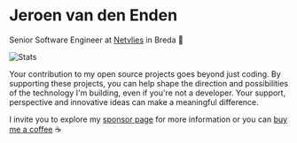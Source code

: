 # Jeroen van den Enden

Senior Software Engineer at [Netvlies](https://www.netvlies.nl) in Breda :rocket:

![Stats](https://github-readme-stats.vercel.app/api?username=endroid) 

Your contribution to my open source projects goes beyond just coding. By supporting these projects, you can help shape the direction and possibilities of the technology I'm building, even if you're not a developer. Your support, perspective and innovative ideas can make a meaningful difference.

I invite you to explore my [sponsor page](https://github.com/sponsors/endroid) for more information or you can [buy me a coffee](https://www.buymeacoffee.com/endroid) :coffee:
